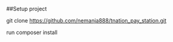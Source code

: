 ##Setup project

git clone https://github.com/nemanja888/tnation_pay_station.git

run composer install